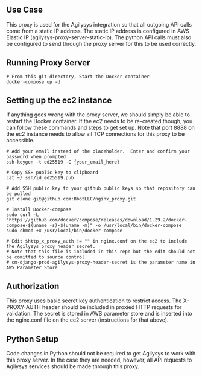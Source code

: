 ## Use Case

This proxy is used for the Agilysys integration so that all outgoing API calls come from a static IP address.  The static IP address is configured in AWS Elastic IP (agilysys-proxy-server-static-ip).  The python API calls must also be configured to send through the proxy server for this to be used correctly.

## Running Proxy Server
```
# From this git directory, Start the Docker container
docker-compose up -d
```

## Setting up the ec2 instance

If anything goes wrong with the proxy server, we should simply be able to restart the Docker container.  If the ec2 needs to be re-created though, you can follow these commands and steps to get set up.  Note that port 8888 on the ec2 instance needs to allow all TCP connections for this proxy to be accessible.

```
# Add your email instead of the placeholder.  Enter and confirm your password when prompted
ssh-keygen -t ed25519 -C {your_email_here}

# Copy SSH public key to clipboard
cat ~/.ssh/id_ed25519.pub

# Add SSH public key to your github public keys so that repository can be pulled
git clone git@github.com:BbotLLC/nginx_proxy.git

# Install Docker-compose
sudo curl -L "https://github.com/docker/compose/releases/download/1.29.2/docker-compose-$(uname -s)-$(uname -m)" -o /usr/local/bin/docker-compose
sudo chmod +x /usr/local/bin/docker-compose

# Edit $http_x_proxy_auth != "" in nginx.conf on the ec2 to include the Agilysys proxy header secret.
# Note that this file is included in this repo but the edit should not be comitted to source control.
# cm-django-prod-agilysys-proxy-header-secret is the parameter name in AWS Parameter Store
```

## Authorization
This proxy uses basic secret key authentication to restrict access.  The X-PROXY-AUTH header should be included in proxied HTTP requests for validation.  The secret is stored in AWS parameter store and is inserted into the nginx.conf file on the ec2 server (instructions for that above).

## Python Setup

Code changes in Python should not be required to get Agilysys to work with this proxy server.  In the case they are needed, however, all API requests to Agilysys services should be made through this proxy.
